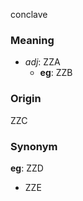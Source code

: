conclave
### Meaning
+ _adj_: ZZA
	+ __eg__: ZZB

### Origin

ZZC

### Synonym

__eg__: ZZD

+ ZZE


